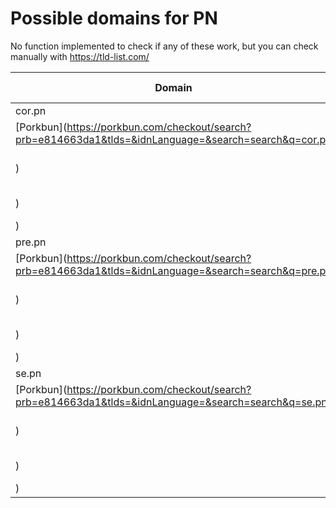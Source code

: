 # Possible domains for PN

No function implemented to check if any of these work, but you can check manually with https://tld-list.com/

| Domain | Porkbun | NameCheap | Google Domains |
|---|---|---|---|
| cor.pn | [Porkbun](https://porkbun.com/checkout/search?prb=e814663da1&tlds=&idnLanguage=&search=search&q=cor.pn) | [Namecheap](https://www.namecheap.com/domains/registration/results/?domain=cor.pn) | [Google](https://domains.google.com/registrar/search?searchTerm=cor.pn) |
| pre.pn | [Porkbun](https://porkbun.com/checkout/search?prb=e814663da1&tlds=&idnLanguage=&search=search&q=pre.pn) | [Namecheap](https://www.namecheap.com/domains/registration/results/?domain=pre.pn) | [Google](https://domains.google.com/registrar/search?searchTerm=pre.pn) |
| se.pn | [Porkbun](https://porkbun.com/checkout/search?prb=e814663da1&tlds=&idnLanguage=&search=search&q=se.pn) | [Namecheap](https://www.namecheap.com/domains/registration/results/?domain=se.pn) | [Google](https://domains.google.com/registrar/search?searchTerm=se.pn) |
